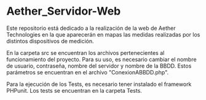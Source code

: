 # Aether_Servidor-Web

Este repositorio está dedicado a la realización de la web de Aether Technologies en la que aparecerán en mapas las medidas realizadas por los distintos dispositivos de medición.

En la carpeta src se encuentran los archivos pertenecientes al funcionamiento del proyecto. 
Para su uso, es necesario cambiar el nombre de usuario, contraseña, nombre del servidor y nombre de la BBDD. Estos parámetros se encuentran en el archivo "ConexionABBDD.php".

Para la ejecución de los Tests, es necesario tener instalado el framework PHPunit. Los tests se encuentran en la carpeta Tests.
